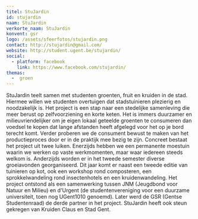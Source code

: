 ```yaml
---
titel: StuJardin
id: stujardin
naam: StuJardin
verkorte_naam: StuJardin
konvent: gsr
logo: /assets/sfeerfotos/stujardin.png
contact: http://stujardin@gmail.com/
website: http://student.ugent.be/stujardin/
social:
  - platform: facebook
    link: https://www.facebook.com/stujardin/
themas:
  -  groen
---
```


StuJardin teelt samen met studenten groenten, fruit en kruiden in de stad. Hiermee willen we studenten overtuigen dat stadstuinieren plezierig en noodzakelijk is. Het project is een stap naar een stedelijke samenleving die meer berust op zelfvoorziening en korte keten.
Het is immers duurzamer en milieuvriendelijker om je eigen lokaal geteelde groenten te consumeren dan voedsel te kopen dat lange afstanden heeft afgelegd voor het op je bord terecht komt.
Verder proberen we de consument bewust te maken van het productieproces door er in de praktijk mee bezig te zijn.
Concreet bestaat het project uit twee luiken. Enerzijds hebben we een permanente moestuin waarin we werken op vaste werkmomenten, maar waar iedereen steeds welkom is.
Anderzijds worden er in het tweede semester diverse groeiavonden georganiseerd. Dit jaar komt er naast een tweede editie van tuinieren op kot, ook een workshop rond composteren, een sprokkelwandeling rond insectenhotels en een kruidenwandeling.
Het project ontstond als een samenwerking tussen JNM (Jeugdbond voor Natuur en Milieu) en d'Urgent (de studentenvereniging voor een duurzame universiteit, toen nog UGent1010 genoemd). Later werd de GSR (Gentse Studentenraad) de derde partner in het project. StuJardin heeft ook steun gekregen van Kruiden Claus en Stad Gent.

